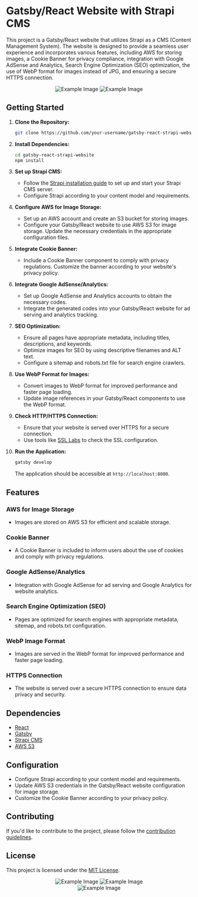 # Gatsby/React Website with Strapi CMS

This project is a Gatsby/React website that utilizes Strapi as a CMS (Content Management System). The website is designed to provide a seamless user experience and incorporates various features, including AWS for storing images, a Cookie Banner for privacy compliance, integration with Google AdSense and Analytics, Search Engine Optimization (SEO) optimization, the use of WebP format for images instead of JPG, and ensuring a secure HTTPS connection.

<div align="center">
<img src="assets/food-blog-1.png" alt="Example Image">
<img src="assets/food-blog-2.png" alt="Example Image">
</div>

## Getting Started

1. **Clone the Repository:**
   ```bash
   git clone https://github.com/your-username/gatsby-react-strapi-website.git
   ```

2. **Install Dependencies:**
   ```bash
   cd gatsby-react-strapi-website
   npm install
   ```

3. **Set up Strapi CMS:**
   - Follow the [Strapi installation guide](https://strapi.io/documentation/v3.x/getting-started/introduction.html) to set up and start your Strapi CMS server.
   - Configure Strapi according to your content model and requirements.

4. **Configure AWS for Image Storage:**
   - Set up an AWS account and create an S3 bucket for storing images.
   - Configure your Gatsby/React website to use AWS S3 for image storage. Update the necessary credentials in the appropriate configuration files.

5. **Integrate Cookie Banner:**
   - Include a Cookie Banner component to comply with privacy regulations. Customize the banner according to your website's privacy policy.

6. **Integrate Google AdSense/Analytics:**
   - Set up Google AdSense and Analytics accounts to obtain the necessary codes.
   - Integrate the generated codes into your Gatsby/React website for ad serving and analytics tracking.

7. **SEO Optimization:**
   - Ensure all pages have appropriate metadata, including titles, descriptions, and keywords.
   - Optimize images for SEO by using descriptive filenames and ALT text.
   - Configure a sitemap and robots.txt file for search engine crawlers.

8. **Use WebP Format for Images:**
   - Convert images to WebP format for improved performance and faster page loading.
   - Update image references in your Gatsby/React components to use the WebP format.

9. **Check HTTP/HTTPS Connection:**
   - Ensure that your website is served over HTTPS for a secure connection.
   - Use tools like [SSL Labs](https://www.ssllabs.com/) to check the SSL configuration.

10. **Run the Application:**
    ```bash
    gatsby develop
    ```

    The application should be accessible at `http://localhost:8000`.

## Features

### AWS for Image Storage
- Images are stored on AWS S3 for efficient and scalable storage.

### Cookie Banner
- A Cookie Banner is included to inform users about the use of cookies and comply with privacy regulations.

### Google AdSense/Analytics
- Integration with Google AdSense for ad serving and Google Analytics for website analytics.

### Search Engine Optimization (SEO)
- Pages are optimized for search engines with appropriate metadata, sitemap, and robots.txt configuration.

### WebP Image Format
- Images are served in the WebP format for improved performance and faster page loading.

### HTTPS Connection
- The website is served over a secure HTTPS connection to ensure data privacy and security.

## Dependencies

- [React](https://reactjs.org/)
- [Gatsby](https://www.gatsbyjs.com/)
- [Strapi CMS](https://strapi.io/)
- [AWS S3](https://aws.amazon.com/s3/)

## Configuration

- Configure Strapi according to your content model and requirements.
- Update AWS S3 credentials in the Gatsby/React website configuration for image storage.
- Customize the Cookie Banner according to your privacy policy.

## Contributing

If you'd like to contribute to the project, please follow the [contribution guidelines](CONTRIBUTING.md).

## License

This project is licensed under the [MIT License](LICENSE.md).

<div align="center">
<img src="assets/food-blog-3.png" alt="Example Image">
<img src="assets/food-blog-4.png" alt="Example Image">
</div>

<div align="center">
<img src="assets/food-blog-5.png" alt="Example Image">
</div>